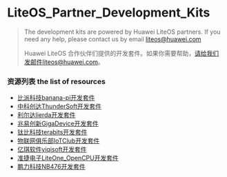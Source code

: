 # LiteOS_Partner_Development_Kits
>The development kits are powered by Huawei LiteOS partners. If you need any help, please contact us by email liteos@huawei.com
>
>Huawei LiteOS 合作伙伴们提供的开发套件。如果你需要帮助，请给我们发邮件liteos@huawei.com。
>

### 资源列表 the list of resources

- [比派科技banana-pi开发套件](./LiteOS_BPI_Development_Kit/比派科技banana-pi开发套件.md)
- [中科创达ThunderSoft开发套件](./LiteOS_ThunderSoft_Development_Kit/中科创达ThunderSoft开发套件.md)
- [利尔达lierda开发套件](./LiteOS_lierda_Development_Kit/利尔达lierda开发套件.md)
- [兆易创新GigaDevice开发套件](./LiteOS_GigaDevice_Development_Kit/兆易创新GigaDevice开发套件.md)
- [钛比科技terabits开发套件](./LiteOS_terabits_Development_Kit/钛比科技terabits开发套件.md)
- [物联网俱乐部IoTClub开发套件](./LiteOS_IoTClub_Development_Kit/物联网俱乐部IoTClub开发套件.md)
- [亿琪软件yiqisoft开发套件](./LiteOS_yiqisoft_Development_Kit/亿琪软件yiqisoft开发套件.md)
- [准捷电子LiteOne_OpenCPU开发套件](./LiteOS_fanconn_OpenCPU_Development_Kit/准捷电子fanconn_OpenCPU开发套件.md)
- [鹏力科技NB476开发套件](./LiteOS_SZMaker_Development_Kit/深创客NB476开发套件.md)

